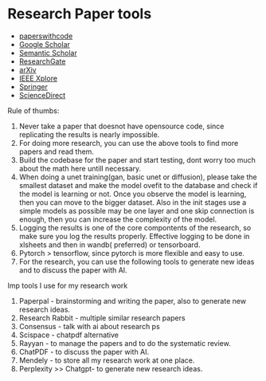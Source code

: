 # Research Paper tools
- [paperswithcode](https://paperswithcode.com/)
- [Google Scholar](https://scholar.google.com/)
- [Semantic Scholar](https://www.semanticscholar.org/)
- [ResearchGate](https://www.researchgate.net/)
- [arXiv](https://arxiv.org/)
- [IEEE Xplore](https://ieeexplore.ieee.org/)
- [Springer](https://link.springer.com/)
- [ScienceDirect](https://www.sciencedirect.com/)


Rule of thumbs:
1. Never take a paper that doesnot have opensource code, since replicating the results is nearly impossible.
2. For doing more research, you can use the above tools to find more papers and read them. 
3. Build the codebase for the paper and start testing, dont worry too much about the math here untill necessary.
4. When doing a unet training(gan, basic unet or diffusion), please take the smallest dataset and make the model ovefit to the database and check if the model is learning or not. Once you observe the model is learning, then you can move to the bigger dataset. Also in the init stages use a simple models as possible may be one layer and one skip connection is enough, then you can increase the complexity of the model.
5. Logging the results is one of the core compontents of the research, so make sure you log the results properly. Effective logging to be done in xlsheets and then in wandb( preferred) or tensorboard.
6. Pytorch > tensorflow, since pytorch is more flexible and easy to use.
7. For the research, you can use the following tools to generate new ideas and to discuss the paper with AI.


Imp tools I use for my research work
1. Paperpal - brainstorming and writing the paper, also to generate new research ideas.
2. Research Rabbit - multiple similar research papers
3. Consensus - talk with ai about research ps
4. Scispace - chatpdf alternative
5. Rayyan - to manage the papers and to do the systematic review.
6. ChatPDF - to discuss the paper with AI.
7. Mendely -  to store all my research work at one place.
8. Perplexity >> Chatgpt- to generate new research ideas.

